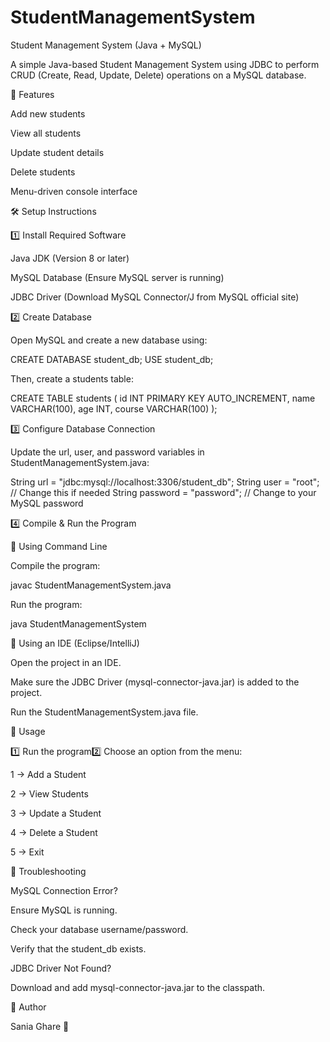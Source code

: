 # StudentManagementSystem
Student Management System (Java + MySQL)

A simple Java-based Student Management System using JDBC to perform CRUD (Create, Read, Update, Delete) operations on a MySQL database.

📌 Features

Add new students

View all students

Update student details

Delete students

Menu-driven console interface

🛠️ Setup Instructions

1️⃣ Install Required Software

Java JDK (Version 8 or later)

MySQL Database (Ensure MySQL server is running)

JDBC Driver (Download MySQL Connector/J from MySQL official site)

2️⃣ Create Database

Open MySQL and create a new database using:

CREATE DATABASE student_db;
USE student_db;

Then, create a students table:

CREATE TABLE students (
    id INT PRIMARY KEY AUTO_INCREMENT,
    name VARCHAR(100),
    age INT,
    course VARCHAR(100)
);

3️⃣ Configure Database Connection

Update the url, user, and password variables in StudentManagementSystem.java:

String url = "jdbc:mysql://localhost:3306/student_db";
String user = "root";  // Change this if needed
String password = "password";  // Change to your MySQL password

4️⃣ Compile & Run the Program

🔹 Using Command Line

Compile the program:

javac StudentManagementSystem.java

Run the program:

java StudentManagementSystem

🔹 Using an IDE (Eclipse/IntelliJ)

Open the project in an IDE.

Make sure the JDBC Driver (mysql-connector-java.jar) is added to the project.

Run the StudentManagementSystem.java file.

📌 Usage

1️⃣ Run the program2️⃣ Choose an option from the menu:

1 → Add a Student

2 → View Students

3 → Update a Student

4 → Delete a Student

5 → Exit

📌 Troubleshooting

MySQL Connection Error?

Ensure MySQL is running.

Check your database username/password.

Verify that the student_db exists.

JDBC Driver Not Found?

Download and add mysql-connector-java.jar to the classpath.

📌 Author

Sania Ghare 🚀

